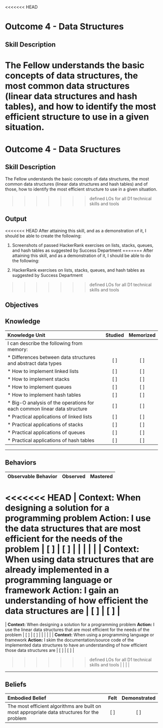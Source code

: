 <<<<<<< HEAD
# Outcome 4 - Data Structures

**Skill Description**
----------
The Fellow understands the basic concepts of data structures, the most common data structures (linear data structures and hash tables), and  how to identify the most efficient structure to use in a given situation.
=======
# Outcome 4 - Data Sructures

**Skill Description**
----------
The Fellow understands the basic concepts of data structures, the most common data structures (linear data structures and hash tables) and of those, how to identify the most efficient structure to use in a given situation.
>>>>>>> defined LOs for all D1 technical skills and tools


**Output**
----------
<<<<<<< HEAD
After attaining this skill, and as a demonstration of it, I should be able to create the following:

1. Screenshots of passed HackerRank exercises on lists, stacks, queues, and hash tables as suggested by Success Department
=======
After attaining this skill, and as a demonstration of it, I should be able to do the following:

1. HackerRank exercises on lists, stacks, queues, and hash tables as suggested by Success Department
>>>>>>> defined LOs for all D1 technical skills and tools


**Objectives**
----------
## **Knowledge**


| Knowledge Unit   |      Studied      | Memorized |
|:-------------|:------------------:|:--------:|
| I can describe the following from memory: | | |
| * Differences between data structures and abstract data types | [ ] | [ ]  |
| * How to implement linked lists   | [ ] | [ ]  |
| * How to implement stacks      | [ ] | [ ]  |
| * How to implement queues      | [ ] | [ ]  |
| * How to implement hash tables      | [ ] | [ ]  |
| * Big-O analysis of the operations for each common linear data structure| [ ] | [ ]  |
| * Practical applications of linked lists     | [ ] | [ ]  |
| * Practical applications of stacks    | [ ] | [ ]  |
| * Practical applications of queues    | [ ] | [ ]  |
| * Practical applications of hash tables     | [ ] | [ ]  |



----------


## **Behaviors**

| Observable Behavior   |      Observed      | Mastered |
|:-------------|:------------------:|:--------:|
<<<<<<< HEAD
| **Context:** When designing a solution for a programming problem **Action:** I use the data structures that are most efficient for the needs of the problem | [ ] | [ ] |
| | | |
| **Context:** When using data structures that are already implemented in a programming language or framework **Action:** I gain an understanding of how efficient the data structures are | [ ] | [ ] |
=======
| **Context:** When designing a solution for a programming problem **Action:** I use the linear data structures that are most efficient for the needs of the problem | [ ] | [ ] |
| | | |
| **Context:** When using a programming language or framework **Action:** I skim the documentation/source code of the implemented data structures to have an understanding of how efficient those data structures are | [ ] | [ ] |
>>>>>>> defined LOs for all D1 technical skills and tools
| | | |


----------


## **Beliefs**


| Embodied Belief   |      Felt      | Demonstrated |
|:-------------|:------------------:|:--------:|
| The most efficient algorithms are built on most appropriate data structures for the problem | [ ] | [ ] |

